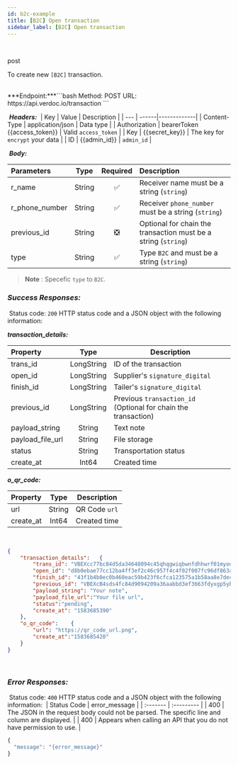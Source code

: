 ```yaml
---
id: b2c-example
title: [B2C] Open transaction
sidebar_label: [B2C] Open transaction
---
```

<br/>

<span class="badges post">post</span>

To create new `[B2C]` transaction.

</br>
​
***Endpoint:***
​
```bash
Method: POST
URL: https://api.verdoc.io/transaction
```

​
***Headers:***
​
| Key | Value | Description |
| --- | ------|-------------|
| Content-Type | application/json | Data type |
| Authorization | bearerToken {{access_token}} | Valid `access_token` |
| Key | {{secret_key}} | The key for `encrypt` your data |
| ID | {{admin_id}} | `admin_id` |


​
***Body:***


| Parameters     |  Type  | Required | Description              |
| :------------- | :----: |:-------: | :----------------------- |
| r_name         | String | ✅  | Receiver name must be a string (`string`)  |
| r_phone_number | String | ✅  | Receiver `phone_number` must be a string (`string`)  |
| previous_id    | String | ❎  | Optional for chain the transaction must be a string (`string`)  |
| type           | String | ✅  | Type `B2C` and must be a string (`string`)  |

>**Note** : Specefic `type` to `B2C`.
​
### ***Success Responses:***
​
Status code: `200` HTTP status code and a JSON object with the following information:

***transaction_details​:***

| Property       |  Type  | Description              |
| :------------- | :----: | ------------------------ |
| trans_id       | LongString | ID of the transaction    |
| open_id        | LongString | Supplier's `signature_digital` |
| finish_id      | LongString | Tailer's `signature_digital` |
| previous_id    | LongString | Previous `transaction_id` (Optional for chain the transaction) |
| payload_string | String | Text note |
| payload_file_url | String | File storage |
| status         | String | Transportation status         |
| create_at      | Int64  | Created time |

***o_qr_code:***

| Property       |  Type  | Description              |
| :------------- | :----: | ------------------------ |
| url            | String | QR Code `url`    |
| create_at      | Int64  | Created time |

​
```json
{
    "transaction_details":   {
        "trans_id": "VBEXcc77bc84d5da34648094c45qhqgwiqbwnfdhhwrf01myoonpqtmgfapqbmwskes585s2s2w",
        "open_id": "d8b0ebae77cc12ba4ff3ef2c46c957f4c4f02f007fc96df863a6a81564c85507fc1dfb342d1c89bd3d984073681db082e57613dcf663fd2b3be00a74f0d7866cb2d55d63d4b91f7c65ed1b86a54570327bf11c2f48b0f6f18a25adaad3c1cf756388a96ab9a14b7508b13792f6fcd904e6562ef4d73dffb4f063c2780c90fbc132b9537eec9abbf6d1e5295f0764",
        "finish_id": "43f1b4b0ec0b460eac59b423f6cfca123575a1b58aa8e7dec0a42cf5a4e21e533043a8a1a6a6159d9fa2d1155a5408b22fc97729611d14280a824f89d02161ed5a15ca03bd08e4ca199a3fd4b020d565002d640b28977f9310345592e4a15e773f545cf2a086373b0b",
        "previous_id": "VBEXcB4sds4fc84d9094209a36aabbd3ef3663fdyxgp5yb1ryqdbwml49thrhfoo8usstoso20",
        "payload_string": "Your note",
        "payload_file_url":"Your file url",
        "status":"pending",
        "create_at": "1583685390"
    },
    "o_qr_code":    {
        "url": "https://qr_code_url.png",
        "create_at":"1583685420"
    }
}
```
​
### ***Error Responses:***
​
Status code: `400` HTTP status code and a JSON object with the following information:
​
| Status Code |     error_message   |
| :-------    | :---------          | 
| 400    |  The JSON in the request body could not be parsed. The specific line and column are displayed. |
| 400    |  Appears when calling an API that you do not have permission to use. |
​
​
```js
{
  "message": "{error_message}"
}
```